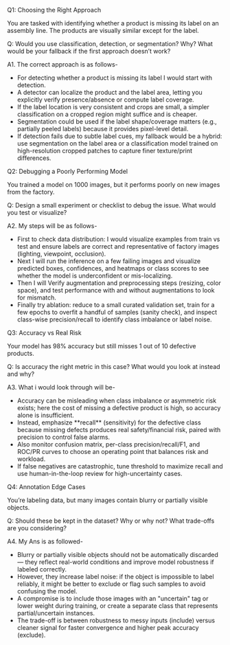 Q1: Choosing the Right Approach

You are tasked with identifying whether a product is missing its label on an assembly line. The products are visually similar except for the label.



Q: Would you use classification, detection, or segmentation? Why? What would be your fallback if the first approach doesn’t work?

A1. The correct approach is as follows-

* For detecting whether a product is missing its label I would start with detection.
* A detector can localize the product and the label area, letting you explicitly verify presence/absence or compute label coverage.
* If the label location is very consistent and crops are small, a simpler classification on a cropped region might suffice and is cheaper.
* Segmentation could be used if the label shape/coverage matters (e.g., partially peeled labels) because it provides pixel-level detail.
* If detection fails due to subtle label cues, my fallback would be a hybrid: use segmentation on the label area or a classification model trained on high-resolution cropped patches to capture finer texture/print differences.



Q2: Debugging a Poorly Performing Model

You trained a model on 1000 images, but it performs poorly on new images from the factory.



Q: Design a small experiment or checklist to debug the issue. What would you test or visualize?



A2. My steps will be as follows-

* First to check data distribution: I would visualize examples from train vs test and ensure labels are correct and representative of factory images (lighting, viewpoint, occlusion).
* Next I will run the inference on a few failing images and visualize predicted boxes, confidences, and heatmaps or class scores to see whether the model is underconfident or mis-localizing.
* Then I will Verify augmentation and preprocessing steps (resizing, color space), and test performance with and without augmentations to look for mismatch.
* Finally try ablation: reduce to a small curated validation set, train for a few epochs to overfit a handful of samples (sanity check), and inspect class-wise precision/recall to identify class imbalance or label noise.



Q3: Accuracy vs Real Risk

Your model has 98% accuracy but still misses 1 out of 10 defective products.



Q: Is accuracy the right metric in this case? What would you look at instead and why?



A3. What i would look through will be-

* Accuracy can be misleading when class imbalance or asymmetric risk exists; here the cost of missing a defective product is high, so accuracy alone is insufficient.
* Instead, emphasize \*\*recall\*\* (sensitivity) for the defective class because missing defects produces real safety/financial risk, paired with precision to control false alarms.
* Also monitor confusion matrix, per-class precision/recall/F1, and ROC/PR curves to choose an operating point that balances risk and workload.
* If false negatives are catastrophic, tune threshold to maximize recall and use human-in-the-loop review for high-uncertainty cases.





Q4: Annotation Edge Cases

You’re labeling data, but many images contain blurry or partially visible objects.



Q: Should these be kept in the dataset? Why or why not? What trade-offs are you considering?

A4. My Ans is as followed-

* Blurry or partially visible objects should not be automatically discarded — they reflect real-world conditions and improve model robustness if labeled correctly.
* However, they increase label noise: if the object is impossible to label reliably, it might be better to exclude or flag such samples to avoid confusing the model.
* A compromise is to include those images with an "uncertain" tag or lower weight during training, or create a separate class that represents partial/uncertain instances.
* The trade-off is between robustness to messy inputs (include) versus cleaner signal for faster convergence and higher peak accuracy (exclude).
